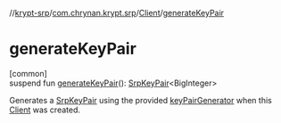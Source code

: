 //[krypt-srp](../../../index.md)/[com.chrynan.krypt.srp](../index.md)/[Client](index.md)/[generateKeyPair](generate-key-pair.md)

# generateKeyPair

[common]\
suspend fun [generateKeyPair](generate-key-pair.md)(): [SrpKeyPair](../-srp-key-pair/index.md)&lt;BigInteger&gt;

Generates a [SrpKeyPair](../-srp-key-pair/index.md) using the provided [keyPairGenerator](../../../../krypt-srp/com.chrynan.krypt.srp/-client/key-pair-generator.md) when this [Client](index.md) was created.
